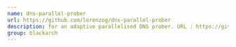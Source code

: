 ```yaml
---
name: dns-parallel-prober
url: https://github.com/lorenzog/dns-parallel-prober
description: for an adaptive parallelised DNS prober. URL : https://github.com/lorenzog/dns-parallel-prober Groups : blackarch blackarch-recon
group: blackarch
---
```

